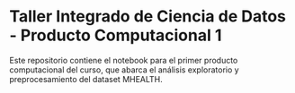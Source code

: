 # Taller Integrado de Ciencia de Datos - Producto Computacional 1
Este repositorio contiene el notebook para el primer producto computacional del curso, que abarca el análisis exploratorio y preprocesamiento del dataset MHEALTH.
